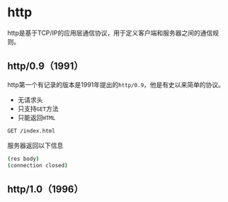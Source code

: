 # http

http是基于TCP/IP的应用层通信协议，用于定义客户端和服务器之间的通信规则。

## http/0.9（1991）

http第一个有记录的版本是1991年提出的`http/0.9`，他是有史以来简单的协议。

- 无请求头
- 只支持`GET`方法
- 只能返回`HTML`

```bash
GET /index.html
```
服务器返回以下信息

```bash
(res body)
(connection closed)
```

## http/1.0（1996）



